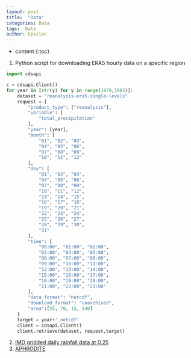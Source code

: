 ```yaml
---
layout: post
title:  "Data"
categories: Data
tags:  Data
author: Epsilon
---
```


* content
{:toc}

1. Python script for downloading ERA5 hourly data on a specific region
   
```python
import cdsapi

c = cdsapi.Client()
for year in [str(y) for y in range(1979,1983)]:
    dataset = "reanalysis-era5-single-levels"
    request = {
        "product_type": ["reanalysis"],
        "variable": [
            "total_precipitation"
        ],
        "year": [year],
        "month": [
            "01", "02", "03",
            "04", "05", "06",
            "07", "08", "09",
            "10", "11", "12"
        ],
        "day": [
            "01", "02", "03",
            "04", "05", "06",
            "07", "08", "09",
            "10", "11", "12",
            "13", "14", "15",
            "16", "17", "18",
            "19", "20", "21",
            "22", "23", "24",
            "25", "26", "27",
            "28", "29", "30",
            "31"
        ],
        "time": [
            "00:00", "01:00", "02:00",
            "03:00", "04:00", "05:00",
            "06:00", "07:00", "08:00",
            "09:00", "10:00", "11:00",
            "12:00", "13:00", "14:00",
            "15:00", "16:00", "17:00",
            "18:00", "19:00", "20:00",
            "21:00", "22:00", "23:00"
        ],
        "data_format": "netcdf",
        "download_format": "unarchived",
        "area":[55, 70, 15, 140]
    }
    target = year+'.netcdf'
    client = cdsapi.Client()
    client.retrieve(dataset, request,target)
```

2. [IMD gridded daily rainfall data at 0.25](https://www.imdpune.gov.in/cmpg/Griddata/Rainfall_25_NetCDF.html)
3. [APHRODITE](https://www.chikyu.ac.jp/precip/english/downloads.html) 

